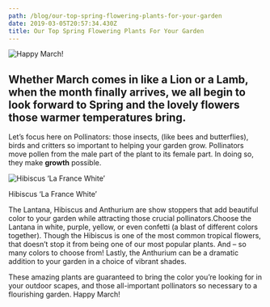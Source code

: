 ```yaml
---
path: /blog/our-top-spring-flowering-plants-for-your-garden
date: 2019-03-05T20:57:34.430Z
title: Our Top Spring Flowering Plants For Your Garden
---
```

![Happy March!](/assets/happy-march-blog.png "Happy March!")

## Whether March comes in like a Lion or a Lamb, when the month finally arrives, we all begin to look forward to Spring and the lovely flowers those warmer temperatures bring.

Let’s focus here on Pollinators: those insects, (like bees and butterflies), birds and critters so important to helping your garden grow. Pollinators move pollen from the male part of the plant to its female part. In doing so, they make **growth** possible.

![Hibiscus ‘La France White’](/assets/untitled-design-2-1.png "Hibiscus ‘La France White’")

Hibiscus ‘La France White’

The Lantana, Hibiscus and Anthurium are show stoppers that add beautiful color to your garden while attracting those crucial pollinators.Choose the Lantana in white, purple, yellow, or even confetti (a blast of different colors together). Though the Hibiscus is one of the most common tropical flowers, that doesn’t stop it from being one of our most popular plants. And – so many colors to choose from! Lastly, the Anthurium can be a dramatic addition to your garden in a choice of vibrant shades.

These amazing plants are guaranteed to bring the color you’re looking for in your outdoor scapes, and those all-important pollinators so necessary to a flourishing garden. Happy March!
